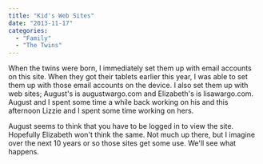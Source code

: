 ```yaml
---
title: "Kid's Web Sites"
date: "2013-11-17"
categories: 
  - "Family"
  - "The Twins"
---
```


When the twins were born, I immediately set them up with email accounts on this site. When they got their tablets earlier this year, I was able to set them up with those email accounts on the device. I also set them up with web sites; August's is augustwargo.com and Elizabeth's is lisawargo.com. August and I spent some time a while back working on his and this afternoon Lizzie and I spent some time working on hers.

August seems to think that you have to be logged in to view the site. Hopefully Elizabeth won't think the same. Not much up there, but I imagine over the next 10 years or so those sites get some use. We'll see what happens.
